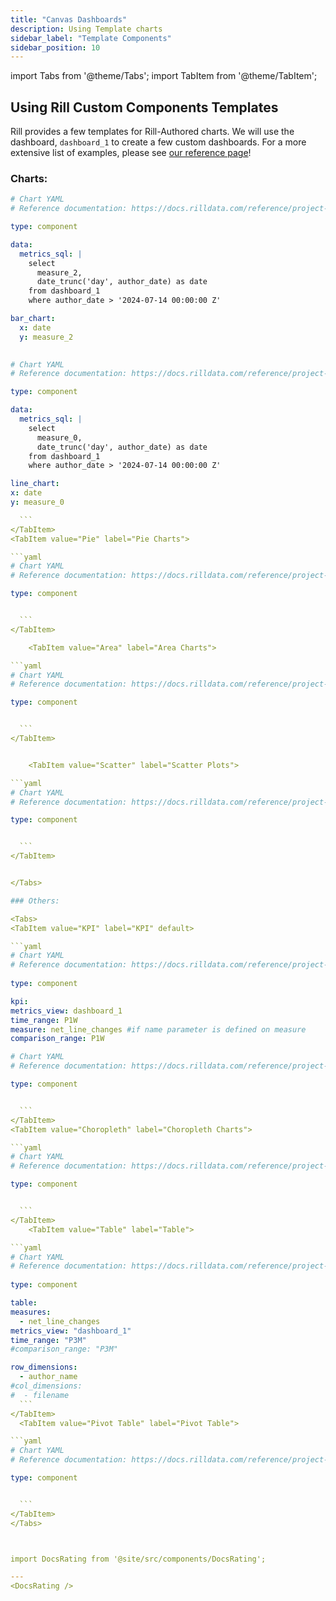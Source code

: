 ```yaml
---
title: "Canvas Dashboards"
description: Using Template charts
sidebar_label: "Template Components"
sidebar_position: 10
---
```


import Tabs from '@theme/Tabs';
import TabItem from '@theme/TabItem';

## Using Rill Custom Components Templates

Rill provides a few templates for Rill-Authored charts. We will use the dashboard, `dashboard_1` to create a few custom dashboards. For a more extensive list of examples, please see [our reference page](https://docs.rilldata.com/reference/project-files/components#Examples)!

### Charts:

<Tabs>

<TabItem value="Bar" label="Bar Charts">

```yaml
# Chart YAML
# Reference documentation: https://docs.rilldata.com/reference/project-files/charts

type: component

data:
  metrics_sql: |
    select 
      measure_2,
      date_trunc('day', author_date) as date 
    from dashboard_1
    where author_date > '2024-07-14 00:00:00 Z'

bar_chart:
  x: date
  y: measure_2
  

  ```
  </TabItem>


<TabItem value="Line" label="Line Charts">

  ```yaml
# Chart YAML
# Reference documentation: https://docs.rilldata.com/reference/project-files/charts

type: component

data:
    metrics_sql: |
      select 
        measure_0,
        date_trunc('day', author_date) as date 
      from dashboard_1
      where author_date > '2024-07-14 00:00:00 Z'

line_chart:
  x: date
  y: measure_0
  
    ```
  </TabItem>
  <TabItem value="Pie" label="Pie Charts">

  ```yaml
# Chart YAML
# Reference documentation: https://docs.rilldata.com/reference/project-files/charts

type: component


    ```
  </TabItem>

      <TabItem value="Area" label="Area Charts">

  ```yaml
# Chart YAML
# Reference documentation: https://docs.rilldata.com/reference/project-files/charts

type: component


    ```
  </TabItem>


      <TabItem value="Scatter" label="Scatter Plots">

  ```yaml
# Chart YAML
# Reference documentation: https://docs.rilldata.com/reference/project-files/charts

type: component


    ```
  </TabItem>


</Tabs>

### Others:

<Tabs>
<TabItem value="KPI" label="KPI" default>

```yaml
# Chart YAML
# Reference documentation: https://docs.rilldata.com/reference/project-files/charts
    
type: component

kpi:
  metrics_view: dashboard_1
  time_range: P1W
  measure: net_line_changes #if name parameter is defined on measure
  comparison_range: P1W
  ```
</TabItem>
<TabItem value="Layer" label="Layer Map">

  ```yaml
# Chart YAML
# Reference documentation: https://docs.rilldata.com/reference/project-files/charts

type: component


    ```
  </TabItem>
<TabItem value="Choropleth" label="Choropleth Charts">

  ```yaml
# Chart YAML
# Reference documentation: https://docs.rilldata.com/reference/project-files/charts

type: component


    ```
  </TabItem>
      <TabItem value="Table" label="Table">

  ```yaml
# Chart YAML
# Reference documentation: https://docs.rilldata.com/reference/project-files/charts
    
type: component

table:
  measures:
    - net_line_changes
  metrics_view: "dashboard_1"
  time_range: "P3M"
  #comparison_range: "P3M"

  row_dimensions:
    - author_name
  #col_dimensions:
  #  - filename 
    ```
  </TabItem>
    <TabItem value="Pivot Table" label="Pivot Table">

  ```yaml
# Chart YAML
# Reference documentation: https://docs.rilldata.com/reference/project-files/charts

type: component


    ```
  </TabItem>
</Tabs>



import DocsRating from '@site/src/components/DocsRating';

---
<DocsRating />